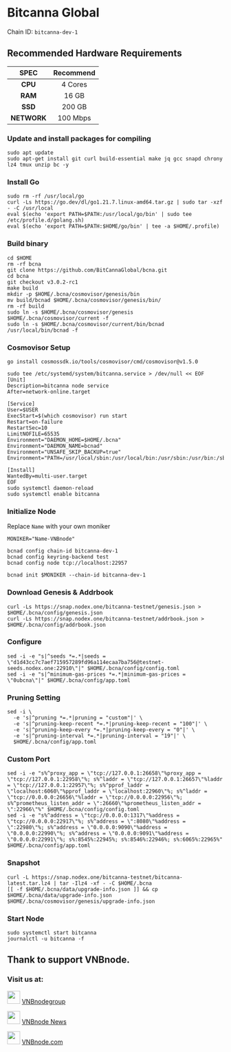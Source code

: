 # Bitcanna Global
Chain ID: `bitcanna-dev-1	`

## Recommended Hardware Requirements

|   SPEC      |       Recommend          |
| :---------: | :-----------------------:|
|   **CPU**   |        4 Cores           |
|   **RAM**   |        16 GB             |
|   **SSD**   |        200 GB            |
| **NETWORK** |        100 Mbps          |

### Update and install packages for compiling
```
sudo apt update
sudo apt-get install git curl build-essential make jq gcc snapd chrony lz4 tmux unzip bc -y
```

### Install Go
```
sudo rm -rf /usr/local/go
curl -Ls https://go.dev/dl/go1.21.7.linux-amd64.tar.gz | sudo tar -xzf - -C /usr/local
eval $(echo 'export PATH=$PATH:/usr/local/go/bin' | sudo tee /etc/profile.d/golang.sh)
eval $(echo 'export PATH=$PATH:$HOME/go/bin' | tee -a $HOME/.profile)
```

### Build binary
```
cd $HOME
rm -rf bcna
git clone https://github.com/BitCannaGlobal/bcna.git
cd bcna
git checkout v3.0.2-rc1
make build
mkdir -p $HOME/.bcna/cosmovisor/genesis/bin
mv build/bcnad $HOME/.bcna/cosmovisor/genesis/bin/
rm -rf build
sudo ln -s $HOME/.bcna/cosmovisor/genesis $HOME/.bcna/cosmovisor/current -f
sudo ln -s $HOME/.bcna/cosmovisor/current/bin/bcnad /usr/local/bin/bcnad -f
```

### Cosmovisor Setup
```
go install cosmossdk.io/tools/cosmovisor/cmd/cosmovisor@v1.5.0
```
```
sudo tee /etc/systemd/system/bitcanna.service > /dev/null << EOF
[Unit]
Description=bitcanna node service
After=network-online.target
 
[Service]
User=$USER
ExecStart=$(which cosmovisor) run start
Restart=on-failure
RestartSec=10
LimitNOFILE=65535
Environment="DAEMON_HOME=$HOME/.bcna"
Environment="DAEMON_NAME=bcnad"
Environment="UNSAFE_SKIP_BACKUP=true"
Environment="PATH=/usr/local/sbin:/usr/local/bin:/usr/sbin:/usr/bin:/sbin:/bin:/usr/games:/usr/local/games:/snap/bin:$HOME/.bcna/cosmovisor/current/bin"
 
[Install]
WantedBy=multi-user.target
EOF
sudo systemctl daemon-reload
sudo systemctl enable bitcanna
```

### Initialize Node
Replace `Name` with your own moniker
```
MONIKER="Name-VNBnode"
```
```
bcnad config chain-id bitcanna-dev-1
bcnad config keyring-backend test
bcnad config node tcp://localhost:22957
```
```
bcnad init $MONIKER --chain-id bitcanna-dev-1
```

### Download Genesis & Addrbook
```
curl -Ls https://snap.nodex.one/bitcanna-testnet/genesis.json > $HOME/.bcna/config/genesis.json
curl -Ls https://snap.nodex.one/bitcanna-testnet/addrbook.json > $HOME/.bcna/config/addrbook.json
```

### Configure
```
sed -i -e "s|^seeds *=.*|seeds = \"d1d43cc7c7aef715957289fd96a114ecaa7ba756@testnet-seeds.nodex.one:22910\"|" $HOME/.bcna/config/config.toml
sed -i -e "s|^minimum-gas-prices *=.*|minimum-gas-prices = \"0ubcna\"|" $HOME/.bcna/config/app.toml
```

### Pruning Setting
```
sed -i \
  -e 's|^pruning *=.*|pruning = "custom"|' \
  -e 's|^pruning-keep-recent *=.*|pruning-keep-recent = "100"|' \
  -e 's|^pruning-keep-every *=.*|pruning-keep-every = "0"|' \
  -e 's|^pruning-interval *=.*|pruning-interval = "19"|' \
  $HOME/.bcna/config/app.toml
```

### Custom Port
```
sed -i -e "s%^proxy_app = \"tcp://127.0.0.1:26658\"%proxy_app = \"tcp://127.0.0.1:22958\"%; s%^laddr = \"tcp://127.0.0.1:26657\"%laddr = \"tcp://127.0.0.1:22957\"%; s%^pprof_laddr = \"localhost:6060\"%pprof_laddr = \"localhost:22960\"%; s%^laddr = \"tcp://0.0.0.0:26656\"%laddr = \"tcp://0.0.0.0:22956\"%; s%^prometheus_listen_addr = \":26660\"%prometheus_listen_addr = \":22966\"%" $HOME/.bcna/config/config.toml
sed -i -e "s%^address = \"tcp://0.0.0.0:1317\"%address = \"tcp://0.0.0.0:22917\"%; s%^address = \":8080\"%address = \":22980\"%; s%^address = \"0.0.0.0:9090\"%address = \"0.0.0.0:22990\"%; s%^address = \"0.0.0.0:9091\"%address = \"0.0.0.0:22991\"%; s%:8545%:22945%; s%:8546%:22946%; s%:6065%:22965%" $HOME/.bcna/config/app.toml
```

### Snapshot
```
curl -L https://snap.nodex.one/bitcanna-testnet/bitcanna-latest.tar.lz4 | tar -Ilz4 -xf - -C $HOME/.bcna
[[ -f $HOME/.bcna/data/upgrade-info.json ]] && cp $HOME/.bcna/data/upgrade-info.json $HOME/.bcna/cosmovisor/genesis/upgrade-info.json
```

### Start Node
```
sudo systemctl start bitcanna
journalctl -u bitcanna -f
```

## Thank to support VNBnode.
### Visit us at:

<img src="https://user-images.githubusercontent.com/50621007/183283867-56b4d69f-bc6e-4939-b00a-72aa019d1aea.png" width="30"/> <a href="https://t.me/VNBnodegroup" target="_blank">VNBnodegroup</a>

<img src="https://user-images.githubusercontent.com/50621007/183283867-56b4d69f-bc6e-4939-b00a-72aa019d1aea.png" width="30"/> <a href="https://t.me/Vnbnode" target="_blank">VNBnode News</a>

<img src="https://github.com/vnbnode/binaries/blob/main/Logo/VNBnode.jpg" width="30"/> <a href="https://VNBnode.com" target="_blank">VNBnode.com</a>

